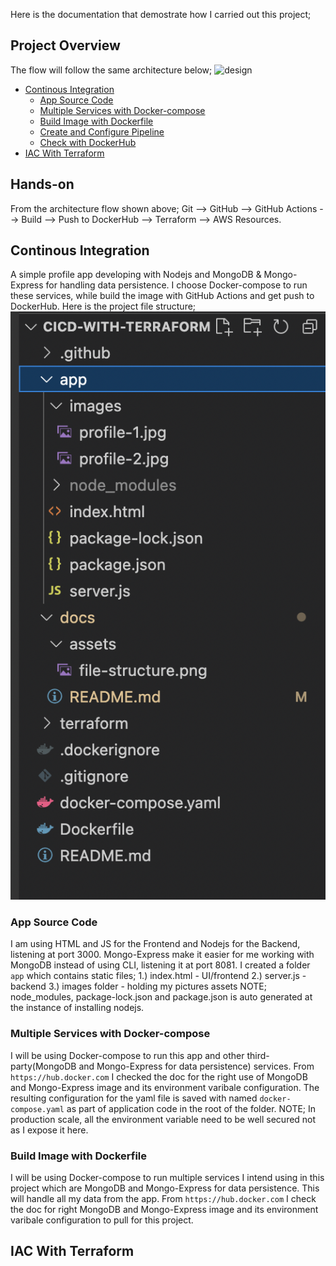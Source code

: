 Here is the documentation that demostrate how I carried out this project;

## Project Overview
The flow will follow the same architecture below;
![design](docs/assets/designs.svg)
* [Continous Integration](#continous-integration)
  * [App Source Code](#app-source-code)
  * [Multiple Services with Docker-compose](#multiple-services-with-docker-compose)
  * [Build Image with Dockerfile](#build-image-with-dockerfile)
  * [Create and Configure Pipeline](#create-and-configure-pipeline)
  * [Check with DockerHub](#check-with-dockerhub)
* [IAC With Terraform](#iac-with-terraform)

## Hands-on
From the architecture flow shown above;
Git --> GitHub --> GitHub Actions --> Build --> Push to DockerHub --> Terraform --> AWS Resources.
## Continous Integration
A simple profile app developing with Nodejs and MongoDB & Mongo-Express for handling data persistence. I choose Docker-compose to run these services, while build the image with GitHub Actions and get push to DockerHub.
Here is the project file structure; 
![file structure](docs/assets/file-structure.png)

### App Source Code
I am using HTML and JS for the Frontend and Nodejs for the Backend, listening at port 3000. Mongo-Express make it easier for me working with MongoDB instead of using CLI, listening it at port 8081.
I created a folder ``app`` which contains static files;
1.) index.html - UI/frontend
2.) server.js - backend
3.) images folder - holding my pictures assets
NOTE; node_modules, package-lock.json and package.json is auto generated at the instance of installing nodejs.

### Multiple Services with Docker-compose
I will be using Docker-compose to run this app and other third-party(MongoDB and Mongo-Express for data persistence) services. From ``https://hub.docker.com`` I checked the doc for the right use of MongoDB and Mongo-Express image and its environment varibale configuration. The resulting configuration for the yaml file is saved with named ``docker-compose.yaml`` as part of application code in the root of the folder.
NOTE; In production scale, all the environment variable need to be well secured not as I expose it here.

### Build Image with Dockerfile
I will be using Docker-compose to run multiple services I intend using in this project which are MongoDB and Mongo-Express for data persistence. This will handle all my data from the app. 
From ``https://hub.docker.com`` I check the doc for right MongoDB and Mongo-Express image and its environment varibale configuration to pull for this project.

## IAC With Terraform